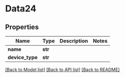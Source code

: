 # Data24

## Properties
Name | Type | Description | Notes
------------ | ------------- | ------------- | -------------
**name** | **str** |  | 
**device_type** | **str** |  | 

[[Back to Model list]](../README.md#documentation-for-models) [[Back to API list]](../README.md#documentation-for-api-endpoints) [[Back to README]](../README.md)


